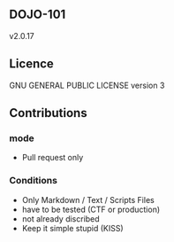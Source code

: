## DOJO-101

v2.0.17

## Licence

GNU GENERAL PUBLIC LICENSE version 3

## Contributions

### mode

* Pull request only

### Conditions

* Only Markdown / Text / Scripts Files
* have to be tested (CTF or production)
* not already discribed
* Keep it simple stupid (KISS)